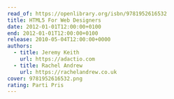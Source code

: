 ```yaml
---
read_of: https://openlibrary.org/isbn/9781952616532
title: HTML5 For Web Designers
date: 2012-01-01T12:00:00+0100
end: 2012-01-01T12:00:00+0100
release: 2010-05-04T12:00:00+0000
authors:
  - title: Jeremy Keith
    url: https://adactio.com
  - title: Rachel Andrew
    url: https://rachelandrew.co.uk
cover: 9781952616532.png
rating: Parti Pris
---
```

